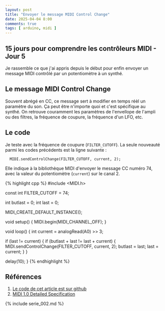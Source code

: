 ```yaml
---
layout: post
title: "Envoyer le message MIDI Control Change"
date: 2025-04-04 8:00
comments: true
tags: [ arduino, midi ]
---
```


## 15 jours pour comprendre les contrôleurs MIDI - Jour 5

Je rassemble ce que j'ai appris depuis le début pour enfin envoyer un message
MIDI contrôlé par un potentiomètre à un synthé.

<!-- more -->

## Le message MIDI Control Change

Souvent abrégé en CC, ce message sert à modifier en temps réèl un paramètre du
son. Ça peut être n'importe quoi et c'est spécifique au synthé. On retrouve
couramment les paramètres de l'envellope de l'ampli ou des filtres, la fréquence de
coupure, la fréquence d'un LFO, etc.

## Le code

Je teste avec la fréquence de coupure (`FILTER_CUTOFF`). La seule nouveauté
parmi les codes précédents est la ligne suivante :

      MIDI.sendControlChange(FILTER_CUTOFF, current, 2);

Elle indique à la bibliothèque MIDI d'envoyer le message CC numéro 74, avec la
valeur du potentiomètre (`current`) sur le canal 2.

{% highlight cpp %}
#include <MIDI.h>

const int FILTER_CUTOFF = 74;

int butlast = 0;
int last = 0;

MIDI_CREATE_DEFAULT_INSTANCE();

void setup() {
  MIDI.begin(MIDI_CHANNEL_OFF);
}

void loop() {
  int current = analogRead(A0) >> 3;

  if (last != current) {
    if (butlast + last != last + current) {
      MIDI.sendControlChange(FILTER_CUTOFF, current, 2);
      butlast = last;
      last = current;
    }
  }

  delay(10);
}
{% endhighlight %}

## Références

1. [Le code de cet article est sur github](https://github.com/lkdjiin/15-jours-pour-comprendre-les-controleurs-MIDI/tree/main/jour05)
1. [MIDI 1.0 Detailed Specification](https://midi.org/midi-1-0-detailed-specification)

{% include serie_002.md %}
